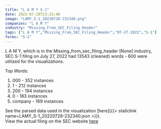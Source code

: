 ```yaml
---
title: "L A M Y S-1"
date: 2022-07-28T23:23:40
image: "LAMY_S-1_20220728-232340.png"
companies: "L A M Y"
industry: "Missing_From_SEC_Filing_Header"
tags: ["L A M Y","Missing_From_SEC_Filing_Header","07-27-2022","S-1"]
forms: "S-1"
---
```

L A M Y, which is in the Missing_from_sec_filing_header [None] industry, SEC S-1 filing on July 27, 2022 had 13543 (cleaned) words - 600 were utilized for the visualizations.

Top Words:
1. 000 - 352 instances
2. 1 - 212 instances
3. 200 - 194 instances
4. 0 - 183 instances
5. company - 169 instances


See the parsed data used in the visualization [here]({{< staticlink name=LAMY_S-1_20220728-232340.json >}}).  
View the actual filing on the SEC website [here](https://www.sec.gov/Archives/edgar/data/1939937/0001683168-22-005135.txt)